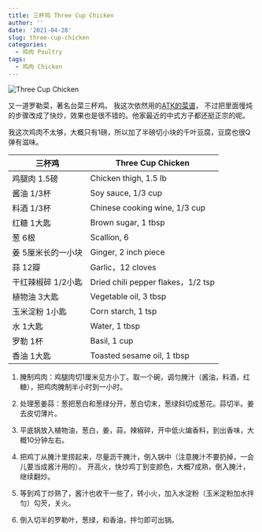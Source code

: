 ```yaml
---
title: 三杯鸡 Three Cup Chicken
author: ''
date: '2021-04-28'
slug: three-cup-chicken
categories:
  - 鸡肉 Poultry
tags:
  - 鸡肉 Chicken
---
```


![Three Cup Chicken](/img/2021-04-28-three-cup-chicken.jpg)

又一道罗勒菜，著名台菜三杯鸡。
我这次依然用的[ATK的菜谱](https://www.youtube.com/watch?v=k-0l5g_Fhpo)，
不过把里面慢炖的步骤改成了快炒，效果也是很不错的。他家最近的中式方子都还挺正宗的呢。

我这次鸡肉不太够，大概只有1磅，所以加了半磅切小块的千叶豆腐，豆腐也很Q弹有滋味。

|三杯鸡                                   |Three Cup Chicken            |
|---------------------------------------|-------------------------|
|鸡腿肉 1.5磅                           |Chicken thigh, 1.5 lb        |
|酱油 1/3杯                                |Soy sauce, 1/3 cup              |
|料酒 1/3杯                                |Chinese cooking wine, 1/3 cup              |
|红糖 1大匙                                |Brown sugar, 1 tbsp              |
|葱 6根                            |Scallion, 6            |
|姜 5厘米长的一小块                      |Ginger, 2 inch piece       |
|蒜 12瓣                      |Garlic，12 cloves       |
|干红辣椒碎 1/2小匙                      |Dried chili pepper flakes，1/2 tsp       |
|植物油 3大匙                           |Vegetable oil,  3 tbsp            |
|玉米淀粉 1小匙                                |Corn starch, 1 tsp              |
|水 1大匙                                |Water, 1 tbsp              |
|罗勒 1杯                                |Basil, 1 cup             |
|香油 1大匙                                |Toasted sesame oil, 1 tbsp              |

1. 腌制鸡肉：鸡腿肉切1厘米见方小丁。取一个碗，调匀腌汁（酱油，料酒，红糖），把鸡肉腌制半小时到一小时。

2. 处理葱姜蒜：葱把葱白和葱绿分开，葱白切末，葱绿斜切成葱花。蒜切半。姜去皮切薄片。

3. 平底锅放入植物油，葱白，姜，蒜，辣椒碎，开中低火煸香料，到出香味，大概10分钟左右。

4. 把鸡丁从腌汁里捞起来，尽量沥干腌汁，倒入锅中（注意腌汁不要扔掉，一会儿要当成酱汁用的）。
开高火，快炒鸡丁到变颜色，大概7成熟，倒入腌汁，继续翻炒。

5. 等到鸡丁炒熟了，酱汁也收干一些了，转小火，加入水淀粉（玉米淀粉加水拌匀）勾芡，关火。

6. 倒入切半的罗勒叶，葱绿，和香油，拌匀即可出锅。